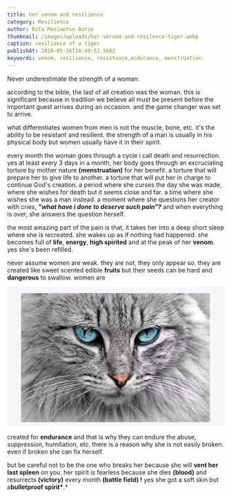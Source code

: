 ```yaml
---
title: her venom and resilience
category: Resilience
author: Rita Mesiwotso Batse
thumbnail: /images/uploads/her-vernom-and-resilence-tiger.webp
caption: resilience of a tiger
publishAt: 2020-05-16T10:49:52.560Z
keywords: venom, resilience, resistance,endurance, menstruation.
---
```


Never underestimate the strength of a woman.

according to the bible, the last of all creation was the woman. this is significant because in tradition we believe all must be present before the important guest arrives during an occasion. and the game changer was set to arrive.

what differentiates women from men is not the muscle, bone, etc. it's the ability to be resistant and resilient. the strength of a man is usually in his physical body but women usually have it in their spirit.

every month the woman goes through a cycle i call death and resurrection. yes at least every 3 days in a month, her body goes through an excruciating torture by mother nature **(menstruation)** for her benefit. a torture that will prepare her to give life to another. a torture that will put her in charge to continue God's creation. a period where she curses the day she was made, where she wishes for death but it seems close and far. a time where she wishes she was a man instead. a moment where she questions her creator with cries, **_"what have i done to deserve such pain"?_** and when everything is over, she answers the question herself.

the most amazing part of the pain is that, it takes her into a deep short sleep where she is recreated. she wakes up as if nothing had happened. she becomes full of **life**, **energy**, **high spirited** and at the peak of her **venom**. yes she's been refilled.

never assume women are weak. they are not, they only appear so. they are created like sweet scented edible **fruits** but their seeds can be hard and **dangerous** to swallow. women are

![resilience](/images/uploads/her-vernom-and-resilence-cat.webp "fearless")

created for **endurance** and that is why they can endure the abuse, suppression, humiliation, etc. there is a reason why she is not easily broken. even if broken she can fix herself.

but be careful not to be the one who breaks her because she will **vent her last spleen** on you. her spirit is fearless because she dies **(blood)** and resurrects **(victory)** every month **(battle field) !** yes she got a soft skin but a**bulletproof spirit\***.\*
